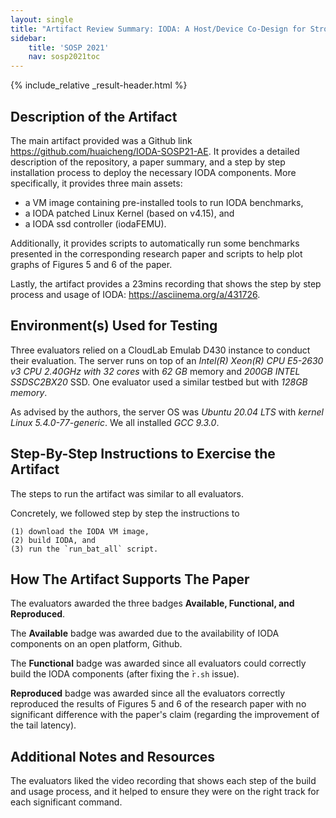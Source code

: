 ```yaml
---
layout: single
title: "Artifact Review Summary: IODA: A Host/Device Co-Design for Strong Predictability Contract on Modern Flash Storage"
sidebar:
    title: 'SOSP 2021'
    nav: sosp2021toc
---
```


{% include_relative _result-header.html %}

## Description of the Artifact

The main artifact provided was a Github link <https://github.com/huaicheng/IODA-SOSP21-AE>.
It provides a detailed description of the repository, a paper summary, and a step by step installation process to deploy the necessary IODA components.
More specifically, it provides three main assets:

  - a VM image containing pre-installed tools to run IODA benchmarks,
  - a IODA patched Linux Kernel (based on v4.15), and
  - a IODA ssd controller (iodaFEMU).

Additionally, it provides scripts to automatically run some benchmarks presented in the corresponding research paper and scripts to help plot graphs of Figures 5 and 6 of the paper.

Lastly, the artifact provides a 23mins recording that shows the step by step process and usage of IODA: <https://asciinema.org/a/431726>.


## Environment(s) Used for Testing

Three evaluators relied on a CloudLab Emulab D430 instance to conduct their evaluation. The server runs on top of an *Intel(R) Xeon(R) CPU E5-2630 v3 CPU  2.40GHz with 32 cores* with *62 GB* memory and *200GB INTEL SSDSC2BX20* SSD. One evaluator used a similar testbed but with *128GB memory*.

As advised by the authors, the server OS was *Ubuntu 20.04 LTS* with *kernel Linux 5.4.0-77-generic*. We all installed *GCC 9.3.0*.


## Step-By-Step Instructions to Exercise the Artifact

The steps to run the artifact was similar to all evaluators.

Concretely, we followed step by step the instructions to

    (1) download the IODA VM image,
    (2) build IODA, and
    (3) run the `run_bat_all` script.

## How The Artifact Supports The Paper

The evaluators awarded the three badges **Available, Functional, and Reproduced**.

The **Available** badge was awarded due to the availability of IODA components on an open platform, Github.

The **Functional** badge was awarded since all evaluators could correctly build the IODA components (after fixing the ̀`r.sh` issue).

**Reproduced** badge was awarded since all the evaluators correctly reproduced the results of Figures 5 and 6 of the research paper with no significant difference with the paper's claim (regarding the improvement of the tail latency).


## Additional Notes and Resources

The evaluators liked the video recording that shows each step of the build and usage process, and it helped to ensure they were on the right track for each significant command. 

